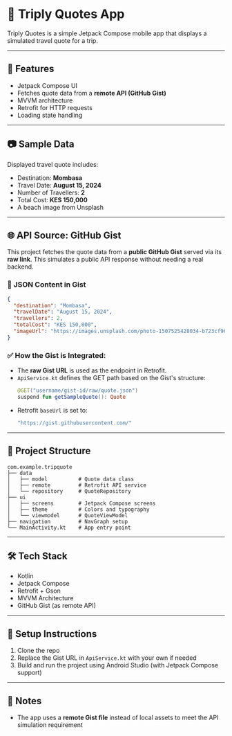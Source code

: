 # 🧳 Triply Quotes App

Triply Quotes is a simple Jetpack Compose mobile app that displays a simulated travel quote for a trip.

---

## 📱 Features
- Jetpack Compose UI
- Fetches quote data from a **remote API (GitHub Gist)**
- MVVM architecture
- Retrofit for HTTP requests
- Loading state handling

---

## 📷 Sample Data
Displayed travel quote includes:
- Destination: **Mombasa**
- Travel Date: **August 15, 2024**
- Number of Travellers: **2**
- Total Cost: **KES 150,000**
- A beach image from Unsplash

---

## 🌐 API Source: GitHub Gist

This project fetches the quote data from a **public GitHub Gist** served via its **raw link**. This simulates a public API response without needing a real backend.

### 🧾 JSON Content in Gist
```json
{
  "destination": "Mombasa",
  "travelDate": "August 15, 2024",
  "travellers": 2,
  "totalCost": "KES 150,000",
  "imageUrl": "https://images.unsplash.com/photo-1507525428034-b723cf961d3e"
}
```

### ✅ How the Gist is Integrated:
- The **raw Gist URL** is used as the endpoint in Retrofit.
- `ApiService.kt` defines the GET path based on the Gist's structure:
  ```kotlin
  @GET("username/gist-id/raw/quote.json")
  suspend fun getSampleQuote(): Quote
  ```
- Retrofit `baseUrl` is set to:
  ```kotlin
  "https://gist.githubusercontent.com/"
  ```

---

## 🧱 Project Structure
```
com.example.tripquote
├── data
│   ├── model          # Quote data class
│   ├── remote         # Retrofit API service
│   └── repository     # QuoteRepository
├── ui
│   ├── screens        # Jetpack Compose screens
│   ├── theme          # Colors and typography
│   └── viewmodel      # QuoteViewModel
├── navigation         # NavGraph setup
└── MainActivity.kt    # App entry point
```

---

## 🛠️ Tech Stack
- Kotlin
- Jetpack Compose
- Retrofit + Gson
- MVVM Architecture
- GitHub Gist (as remote API)

---

## 🚀 Setup Instructions
1. Clone the repo
2. Replace the Gist URL in `ApiService.kt` with your own if needed
3. Build and run the project using Android Studio (with Jetpack Compose support)

---

## 📌 Notes
- The app uses a **remote Gist file** instead of local assets to meet the API simulation requirement
